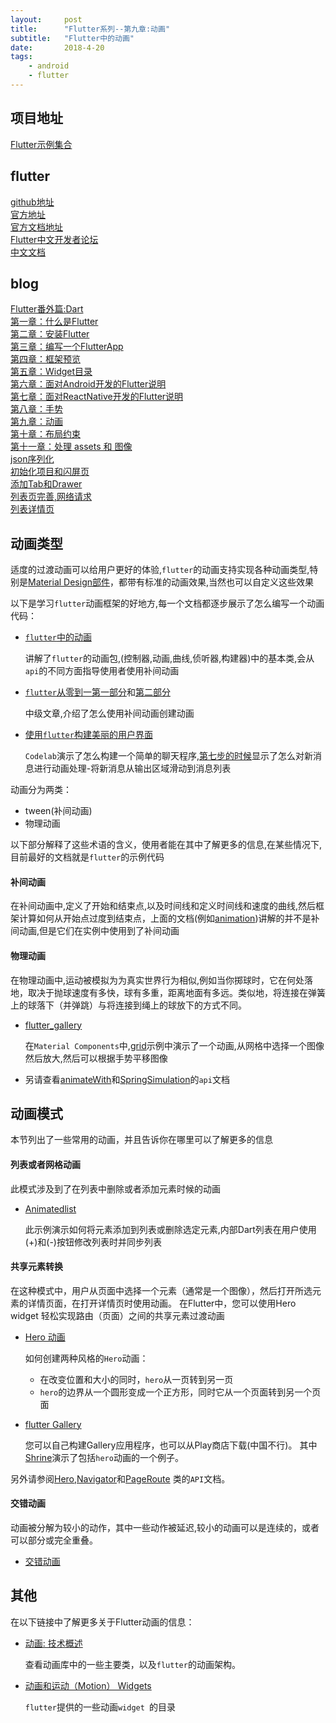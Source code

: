 ```yaml
---
layout:     post
title:      "Flutter系列--第九章:动画"
subtitle:   "Flutter中的动画"
date:       2018-4-20
tags:
    - android
    - flutter
---
```


## 项目地址

[Flutter示例集合](https://github.com/7449/flutter_example)

## flutter

[github地址](https://github.com/flutter/flutter)<br>
[官方地址](https://flutter.io/)<br>
[官方文档地址](https://flutter.io/docs/)<br>
[Flutter中文开发者论坛](http://flutter-dev.com/)<br>
[中文文档](http://doc.flutter-dev.cn/)<br>

## blog

[Flutter番外篇:Dart](https://7449.github.io/2018/03/18/android_flutter_dart.html)<br>
[第一章：什么是Flutter](https://7449.github.io/2018/03/19/android_flutter_1.html)<br>
[第二章：安装Flutter](https://7449.github.io/2018/03/19/android_flutter_2.html)<br>
[第三章：编写一个FlutterApp](https://7449.github.io/2018/03/26/android_flutter_3.html)<br>
[第四章：框架预览](https://7449.github.io/2018/03/26/android_flutter_4.html)<br>
[第五章：Widget目录](https://7449.github.io/2018/04/12/android_flutter_5.html)<br>
[第六章：面对Android开发的Flutter说明](https://7449.github.io/2018/04/16/android_flutter_6.html)<br>
[第七章：面对ReactNative开发的Flutter说明](https://7449.github.io/2018/04/17/android_flutter_7.html)<br>
[第八章：手势](https://7449.github.io/2018/04/20/android_flutter_8.html)<br>
[第九章：动画](https://7449.github.io/2018/04/20/android_flutter_9.html)<br>
[第十章：布局约束](https://7449.github.io/2018/04/21/android_flutter_10.html)<br>
[第十一章：处理 assets 和 图像](https://7449.github.io/2018/04/22/android_flutter_11.html)<br>
[json序列化](https://7449.github.io/2018/05/02/android_flutter_json_serializable.html)<br>
[初始化项目和闪屏页](https://7449.github.io/2018/04/23/android_flutter_splash.html)<br>
[添加Tab和Drawer](https://7449.github.io/2018/04/24/android_flutter_drawer.html)<br>
[列表页完善,网络请求](https://7449.github.io/2018/04/24/android_flutter_net_list.html)<br>
[列表详情页](https://7449.github.io/2018/04/25/android_flutter_net_list_detail.html)<br>

## 动画类型

适度的过渡动画可以给用户更好的体验,`flutter`的动画支持实现各种动画类型,特别是[Material Design部件](https://flutter.io/widgets/material/)，都带有标准的动画效果,当然也可以自定义这些效果

以下是学习`flutter`动画框架的好地方,每一个文档都逐步展示了怎么编写一个动画代码：

* [`flutter`中的动画](https://flutter.io/tutorials/animation/)

	讲解了`flutter`的动画包,(控制器,动画,曲线,侦听器,构建器)中的基本类,会从`api`的不同方面指导使用者使用补间动画
	
* [`flutter`从零到一第一部分](https://medium.com/dartlang/zero-to-one-with-flutter-43b13fd7b354)和[第二部分](https://medium.com/dartlang/zero-to-one-with-flutter-part-two-5aa2f06655cb)

	中级文章,介绍了怎么使用补间动画创建动画
	
* [使用`flutter`构建美丽的用户界面](https://codelabs.developers.google.com/codelabs/flutter/index.html#0)

	`Codelab`演示了怎么构建一个简单的聊天程序,[第七步的时候](https://codelabs.developers.google.com/codelabs/flutter/index.html#6)显示了怎么对新消息进行动画处理-将新消息从输出区域滑动到消息列表

动画分为两类：

* tween(补间动画)
* 物理动画

以下部分解释了这些术语的含义，使用者能在其中了解更多的信息,在某些情况下,目前最好的文档就是`flutter`的示例代码

#### 补间动画

在补间动画中,定义了开始和结束点,以及时间线和定义时间线和速度的曲线,然后框架计算如何从开始点过度到结束点，上面的文档(例如[animation](https://flutter.io/tutorials/animation/))讲解的并不是补间动画,但是它们在实例中使用到了补间动画

#### 物理动画

在物理动画中,运动被模拟为为真实世界行为相似,例如当你掷球时，它在何处落地，取决于抛球速度有多快，球有多重，距离地面有多远。类似地，将连接在弹簧上的球落下（并弹跳）与将连接到绳上的球放下的方式不同。

* [flutter_gallery](https://github.com/flutter/flutter/tree/master/examples/flutter_gallery)

	在`Material Components`中,[grid](https://github.com/flutter/flutter/blob/master/examples/flutter_gallery/lib/demo/material/grid_list_demo.dart)示例中演示了一个动画,从网格中选择一个图像然后放大,然后可以根据手势平移图像

* 另请查看[animateWith](https://docs.flutter.io/flutter/animation/AnimationController/animateWith.html)和[SpringSimulation](https://docs.flutter.io/flutter/physics/SpringSimulation-class.html)的`api`文档

## 动画模式

本节列出了一些常用的动画，并且告诉你在哪里可以了解更多的信息

#### 列表或者网格动画

此模式涉及到了在列表中删除或者添加元素时候的动画

* [Animatedlist](https://flutter.io/catalog/samples/animated-list/)

	此示例演示如何将元素添加到列表或删除选定元素,内部Dart列表在用户使用(+)和(-)按钮修改列表时并同步列表

#### 共享元素转换

在这种模式中，用户从页面中选择一个元素（通常是一个图像），然后打开所选元素的详情页面，在打开详情页时使用动画。 在Flutter中，您可以使用Hero widget 轻松实现路由（页面）之间的共享元素过渡动画

* [Hero 动画](https://flutter.io/animations/hero-animations/)

	如何创建两种风格的` Hero `动画：
	
	* 在改变位置和大小的同时，`hero`从一页转到另一页
	* `hero`的边界从一个圆形变成一个正方形，同时它从一个页面转到另一个页面

* [flutter Gallery](https://github.com/flutter/flutter/tree/master/examples/flutter_gallery)

	 您可以自己构建Gallery应用程序，也可以从Play商店下载(中国不行)。 其中[Shrine](https://github.com/flutter/flutter/blob/master/examples/flutter_gallery/lib/demo/shrine_demo.dart)演示了包括`hero`动画的一个例子。

另外请参阅[Hero](https://docs.flutter.io/flutter/widgets/Hero-class.html),[Navigator](https://docs.flutter.io/flutter/widgets/Navigator-class.html)和[PageRoute](https://docs.flutter.io/flutter/widgets/PageRoute-class.html) 类的`API`文档。

#### 交错动画

动画被分解为较小的动作，其中一些动作被延迟,较小的动画可以是连续的，或者可以部分或完全重叠。

* [交错动画](https://flutterchina.club/animations/staggered-animations/)

## 其他

在以下链接中了解更多关于Flutter动画的信息：

* [动画: 技术概述](https://flutter.io/animations/overview.html)

	查看动画库中的一些主要类，以及`flutter`的动画架构。

* [动画和运动（Motion） Widgets](https://flutterchina.club/widgets/animation/)
	
	`flutter`提供的一些动画`widget `的目录
